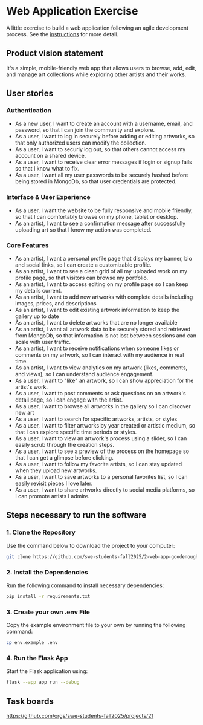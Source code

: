 # Web Application Exercise

A little exercise to build a web application following an agile development process. See the [instructions](instructions.md) for more detail.

## Product vision statement

It's a simple, mobile-friendly web app that allows users to browse, add, edit, and manage art collections while exploring other artists and their works.

## User stories

### Authentication 

- As a new user, I want to create an account with a username, email, and password, so that I can join the community and explore.
- As a user, I want to log in securely before adding or editing artworks, so that only authorized users can modify the collection.
- As a user, I want to securly log out, so that others cannot access my account on a shared device.
- As a user, I want to receive clear error messages if login or signup fails so that I know what to fix. 
- As a user, I want all my user passwords to be securely hashed before being stored in MongoDb, so that user credentials are protected. 

### Interface & User Experience

- As a user, I want the website to be fully responsive and mobile friendly, so that I can comfortably browse on my phone, tablet or desktop. 
- As an artist, I want to see a confirmation message after successfully uploading art so that I know my action was completed.

### Core Features

- As an artist, I want a personal profile page that displays my banner, bio and social links, so I can create a customizable profile.
- As an artist, I want to see a clean grid of all my uploaded work on my profile page, so that visitors can browse my portfolio.
- As an artist, I want to access editing on my profile page so I can keep my details current.
- As an artist, I want to add new artworks with complete details including images, prices, and descriptions
- As an artist, I want to edit existing artwork information to keep the gallery up to date
- As an artist, I want to delete artworks that are no longer available
- As an artist, I want all artwork data to be securely stored and retrieved from MongoDb, so that information is not lost between sessions and can scale with user traffic.
- As an artist, I want to receive notifications when someone likes or comments on my artwork, so I can interact with my audience in real time.
- As an artist, I want to view analytics on my artwork (likes, comments, and views), so I can understand audience engagement.
- As a user, I want to "like" an artwork, so I can show appreciation for the artist's work.
- As a user, I want to post comments or ask questions on an artwork's detail page, so I can engage with the artist.
- As a user, I want to browse all artworks in the gallery so I can discover new art
- As a user, I want to search for specific artworks, artists, or styles
- As a user, I want to filter artworks by year created or artistic medium, so that I can explore specific time periods or styles.
- As a user, I want to view an artwork's process using a slider, so I can easily scrub through the creation steps.
- As a user, I want to see a preview of the process on the homepage so that I can get a glimpse before clicking.
- As a user, I want to follow my favorite artists, so I can stay updated when they upload new artworks.
- As a user, I want to save artworks to a personal favorites list, so I can easily revisit pieces I love later.
- As a user, I want to share artworks directly to social media platforms, so I can promote artists I admire.



## Steps necessary to run the software

### 1. Clone the Repository
Use the command below to download the project to your computer:

```bash
git clone https://github.com/swe-students-fall2025/2-web-app-goodenough.git
```
### 2. Install the Dependencies
Run the following command to install necessary dependencies:

```bash
pip install -r requirements.txt
```

### 3. Create your own .env File
Copy the example environment file to your own by running the following command:

```bash
cp env.example .env
```

### 4. Run the Flask App
Start the Flask application using:

```bash
flask --app app run --debug
```
## Task boards

https://github.com/orgs/swe-students-fall2025/projects/21
